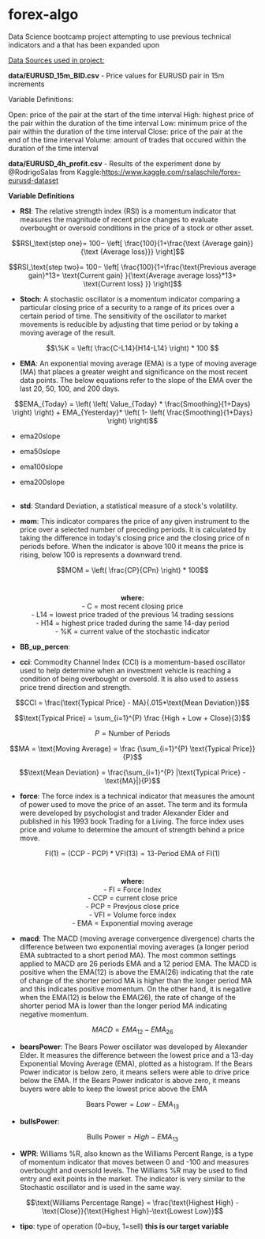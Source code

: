 # forex-algo


Data Science bootcamp project attempting to use previous technical indicators and a that has been expanded upon



<U>Data Sources used in project:</U>

<B>data/EURUSD_15m_BID.csv</B> - Price values for EURUSD pair in 15m increments

Variable Definitions:

Open: price of the pair at the start of the time interval
High: highest price of the pair within the duration of the time interval
Low: minimum price of the pair within the duration of the time interval
Close: price of the pair at the end of the time interval
Volume: amount of trades that occured within the duration of the time interval

<B>data/EURUSD_4h_profit.csv</B> - Results of the experiment done by @RodrigoSalas from Kaggle:https://www.kaggle.com/rsalaschile/forex-eurusd-dataset

 **Variable Definitions**
 
  - **RSI**: The relative strength index (RSI) is a momentum indicator that measures the magnitude of recent price changes to evaluate overbought or oversold conditions in the price of a stock or other asset.

$$RSI_\text{step one}= 100− \left[ \frac{100}{1+\frac{\text {Average gain}}{\text {Average loss}}} \right]$$

$$RSI_\text{step two}= 100− \left[ \frac{100}{1+\frac{\text{Previous average gain}*13+ \text{Current gain} }{\text{Average average loss}*13+ \text{Current loss} }} \right]$$
  
  - **Stoch**: A stochastic oscillator is a momentum indicator comparing a particular closing price of a security to a range of its prices over a certain period of time. The sensitivity of the oscillator to market movements is reducible by adjusting that time period or by taking a moving average of the result.

$$\%K = \left( \frac{C-L14}{H14-L14} \right) * 100 $$
 
  - **EMA**: An exponential moving average (EMA) is a type of moving average (MA) that places a greater weight and significance on the most recent data points. The below equations refer to the slope of the EMA over the last 20, 50, 100, and 200 days.
   
$$EMA_{Today} =  \left( \left( Value_{Today} * \frac{Smoothing}{1+Days} \right) \right) + EMA_{Yesterday}* \left( 1- \left( \frac{Smoothing}{1+Days} \right) \right)$$
   
  - ema20slope
  - ema50slope
  - ema100slope
  - ema200slope<br><br>
  - **std**: Standard Deviation, a statistical measure of a stock's volatility.

  
  - **mom**: This indicator compares the price of any given instrument to the price over a selected number of preceding periods. It is calculated by taking the difference in today's closing price and the closing price of n periods before. When the indicator is above 100 it means the price is rising, below 100 is represents a downward trend. 

$$MOM = \left( \frac{CP}{CPn} \right) * 100$$<br>

<center>    
   <b>where:</b> <br>
- C = most recent closing price<br>
- L14 = lowest price traded of the previous 14 trading sessions<br>
- H14 = highest price traded during the same 14-day period<br>
- %K = current value of the stochastic indicator<br>
</center>

- **BB_up_percen**:

- **cci**: Commodity Channel Index​ (CCI) is a momentum-based oscillator used to help determine when an investment vehicle is reaching a condition of being overbought or oversold. It is also used to assess price trend direction and strength.
  
$$CCI = \frac{\text{Typical Price} - MA}{.015*\text{Mean Deviation}}$$
  
$$\text{Typical Price} = \sum_{i=1}^{P} \frac {High + Low + Close}{3}$$

$$P = \text{Number of Periods}$$

$$MA = \text{Moving Average} = \frac {\sum_{i=1}^{P} \text{Typical Price}}{P}$$
 
$$\text{Mean Deviation} = \frac{\sum_{i=1}^{P} |\text{Typical Price} - \text{MA}|}{P}$$
  
  - **force**: The force index is a technical indicator that measures the amount of power used to move the price of an asset. The term and its formula were developed by psychologist and trader Alexander Elder and published in his 1993 book Trading for a Living. The force index uses price and volume to determine the amount of strength behind a price move.
  
$$\text{FI} \left( 1 \right) = \left( \text{CCP - PCP} \right) * \text{VFI} \left( 13 \right) = \text{13-Period EMA of FI} \left( 1 \right)$$<br>

<center>    
   <b>where:</b> <br>
- FI = Force Index <br>
- CCP = current close price <br>
- PCP = Prevjous close price <br>
- VFI = Volume force index <br>
- EMA = Exponential moving average 
</center>

- **macd**: The MACD (moving average convergence divergence) charts the difference between two exponential moving averages (a longer period EMA subtracted to a short period MA). The most common settings applied to MACD are 26 periods EMA and a 12 period EMA. The MACD is positive when the EMA(12) is above the EMA(26) indicating that the rate of change of the shorter period MA is higher than the longer period MA and this indicates positive momentum. On the other hand, it is negative when the EMA(12) is below the EMA(26), the rate of change of the shorter period MA is lower than the longer period MA indicating negative momentum.
  
$$MACD=EMA_{12} − EMA_{26}$$

- **bearsPower**: The Bears Power oscillator was developed by Alexander Elder. It measures the difference between the lowest price and a 13-day Exponential Moving Average (EMA), plotted as a histogram. If the Bears Power indicator is below zero, it means sellers were able to drive price below the EMA. If the Bears Power indicator is above zero, it means buyers were able to keep the lowest price above the EMA
  
$$\text{Bears Power} = Low - EMA_{13}$$

- **bullsPower**:
  
$$\text {Bulls Power} = High - EMA_{13}$$

- **WPR**: Williams %R, also known as the Williams Percent Range, is a type of momentum indicator that moves between 0 and -100 and measures overbought and oversold levels. The Williams %R may be used to find entry and exit points in the market. The indicator is very similar to the Stochastic oscillator and is used in the same way.
  
$$\text{Williams Percentage Range} = \frac{\text{Highest High} - \text{Close}}{\text{Highest High}-\text{Lowest Low}}$$

- **tipo**: type of operation (0=buy, 1=sell) **this is our target variable**
